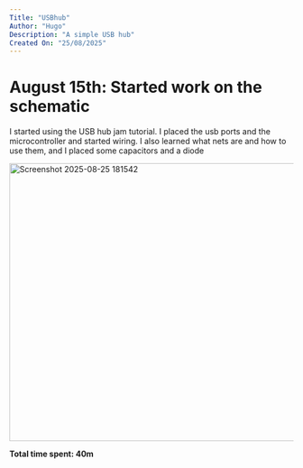 ```yaml
---
Title: "USBhub"
Author: "Hugo"
Description: "A simple USB hub"
Created On: "25/08/2025"
---
```


# August 15th: Started work on the schematic

I started using the USB hub jam tutorial. I placed the usb ports and the microcontroller and started wiring. I also learned what nets are and how to use them, and I placed some capacitors and a diode

<img width="981" height="493" alt="Screenshot 2025-08-25 181542" src="https://github.com/user-attachments/assets/f04f33e3-780c-4217-a75d-897774e798d8" />

**Total time spent: 40m**

